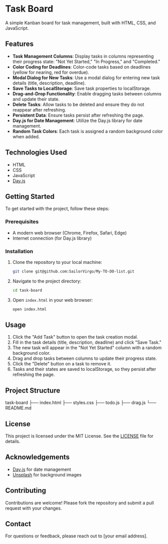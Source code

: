 # Task Board

A simple Kanban board for task management, built with HTML, CSS, and JavaScript.

## Features

- **Task Management Columns**: Display tasks in columns representing their progress state: "Not Yet Started," "In Progress," and "Completed."
- **Color Coding for Deadlines**: Color-code tasks based on deadlines (yellow for nearing, red for overdue).
- **Modal Dialog for New Tasks**: Use a modal dialog for entering new task details (title, description, deadline).
- **Save Tasks to LocalStorage**: Save task properties to localStorage.
- **Drag-and-Drop Functionality**: Enable dragging tasks between columns and update their state.
- **Delete Tasks**: Allow tasks to be deleted and ensure they do not reappear after refreshing.
- **Persistent Data**: Ensure tasks persist after refreshing the page.
- **Day.js for Date Management**: Utilize the Day.js library for date management.
- **Random Task Colors**: Each task is assigned a random background color when added.

## Technologies Used

- HTML
- CSS
- JavaScript
- [Day.js](https://day.js.org/)

## Getting Started

To get started with the project, follow these steps:

### Prerequisites

- A modern web browser (Chrome, Firefox, Safari, Edge)
- Internet connection (for Day.js library)

### Installation

1. Clone the repository to your local machine:

    ```sh
    git clone git@github.com:SailorVirgo/My-TO-DO-list.git
    ```

2. Navigate to the project directory:

    ```sh
    cd task-board
    ```

3. Open `index.html` in your web browser:

    ```sh
    open index.html
    ```

## Usage

1. Click the "Add Task" button to open the task creation modal.
2. Fill in the task details (title, description, deadline) and click "Save Task."
3. The new task will appear in the "Not Yet Started" column with a random background color.
4. Drag and drop tasks between columns to update their progress state.
5. Click the "Delete" button on a task to remove it.
6. Tasks and their states are saved to localStorage, so they persist after refreshing the page.

## Project Structure

task-board
├── index.html
├── styles.css
├── todo.js
├── drag.js
└── README.md


## License

This project is licensed under the MIT License. See the [LICENSE](LICENSE) file for details.

## Acknowledgements

- [Day.js](https://day.js.org/) for date management
- [Unsplash](https://unsplash.com/) for background images

## Contributing

Contributions are welcome! Please fork the repository and submit a pull request with your changes.

## Contact

For questions or feedback, please reach out to [your email address].

